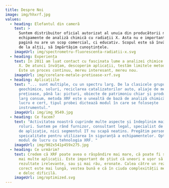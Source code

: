 ```yaml
---
title: Despre Noi
image: img/hhxrf.jpg
values:
  - heading: Elefantul din cameră
    text: >
      Suntem distribuitor oficial autorizat al unuia din producătorii mari de
      echipamente de analiză chimică cu radiații X. Asta nu e important. Această
      pagină nu are un scop comercial, ci educativ. Scopul este să învățam unii
      de la alții, să împărtășim cunoștințele.
    imageUrl: img/spectrometru-fluorescenta-radiatii-x.svg
  - heading: Experiența
    text: În 2011 am luat contact cu fascinata lume a analizei chimice cu radiații
      X. De atunci învățam, descoperim aplicații, testăm limitele metodelor.
      Este un proces continuu, mereu interesant, mereu nou.
    imageUrl: img/corelare-metale-pretioase-xrf.svg
  - heading: Aplicațiile
    text: "... sunt multiple, cu un spectru larg. De la clasicele grupuri: aliaje,
      geochimice, soluri, reciclarea catalizatorilor auto, aliaje de metale
      prețioase, până la: picturi, obiecte de patrimoniu chiar și produse de
      larg consum, metoda XRF este o unealtă de bază de analiză chimică. Un
      lucru e cert, tipul probei dictează modul în care se folosește
      instrumentul."
    imageUrl: img/img_9549.jpg
  - heading: Ce facem?
    text: "Activitatea noastră cuprinde multe aspecte și îndeplinim mai multe
      roluri. Suntem pe rând furnizor, consultant legal, specialist de produs și
      de aplicație, nici segmentul IT nu scapă neatins. Pregătim personalul de
      speicalitate pentru utilizarea în siguranță a echipamentelor. Optimizăm
      modul de lucru cu tehnologia XRF. "
    imageUrl: img/902x541p459x275.jpg
  - heading: Ce urmărim?
    text: Credem că XRF poate avea o răspândire mai mare, că poate fi soluția pentru
      mai multe aplicații. Este important de știut că uneori e ușor să obții
      rezultate irelevante, sau și mai rău, eronate. Calea către un rezultat
      corect este mai lungă, vestea bună e că în ciuda complexității metodei, nu
      e deloc dificilă.
    imageUrl: img/optimized.svg
---
```

